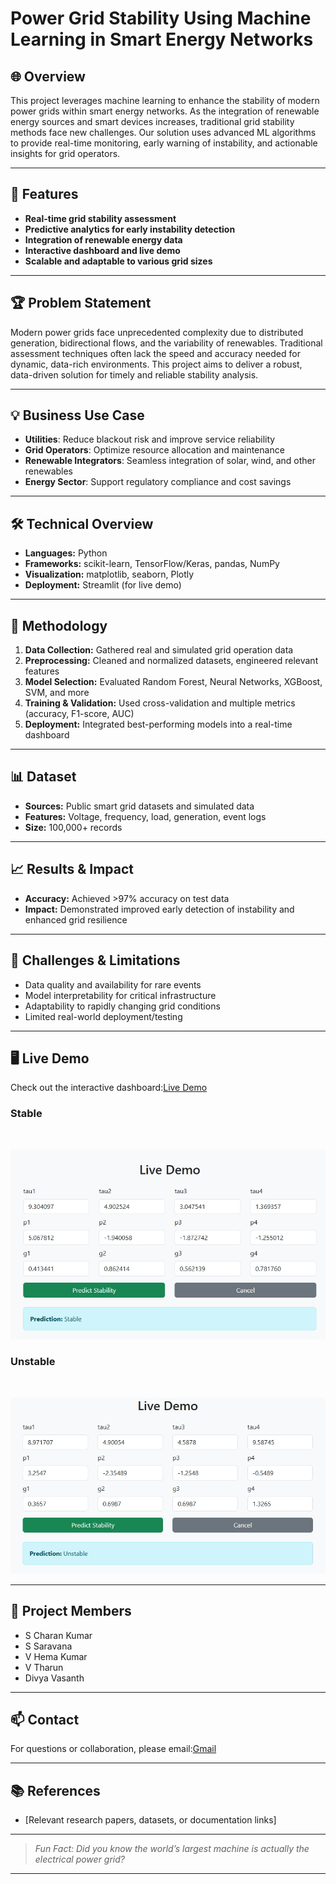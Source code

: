 # Power Grid Stability Using Machine Learning in Smart Energy Networks

## 🌐 Overview

This project leverages machine learning to enhance the stability of modern power grids within smart energy networks. As the integration of renewable energy sources and smart devices increases, traditional grid stability methods face new challenges. Our solution uses advanced ML algorithms to provide real-time monitoring, early warning of instability, and actionable insights for grid operators.

---

## 🚀 Features

- **Real-time grid stability assessment**
- **Predictive analytics for early instability detection**
- **Integration of renewable energy data**
- **Interactive dashboard and live demo**
- **Scalable and adaptable to various grid sizes**

---

## 🏆 Problem Statement

Modern power grids face unprecedented complexity due to distributed generation, bidirectional flows, and the variability of renewables. Traditional assessment techniques often lack the speed and accuracy needed for dynamic, data-rich environments. This project aims to deliver a robust, data-driven solution for timely and reliable stability analysis.

---

## 💡 Business Use Case

- **Utilities**: Reduce blackout risk and improve service reliability
- **Grid Operators**: Optimize resource allocation and maintenance
- **Renewable Integrators**: Seamless integration of solar, wind, and other renewables
- **Energy Sector**: Support regulatory compliance and cost savings

---

## 🛠️ Technical Overview

- **Languages:** Python
- **Frameworks:** scikit-learn, TensorFlow/Keras, pandas, NumPy
- **Visualization:** matplotlib, seaborn, Plotly
- **Deployment:** Streamlit (for live demo)

---

## 🔬 Methodology

1. **Data Collection:** Gathered real and simulated grid operation data
2. **Preprocessing:** Cleaned and normalized datasets, engineered relevant features
3. **Model Selection:** Evaluated Random Forest, Neural Networks, XGBoost, SVM, and more
4. **Training & Validation:** Used cross-validation and multiple metrics (accuracy, F1-score, AUC)
5. **Deployment:** Integrated best-performing models into a real-time dashboard

---

## 📊 Dataset

- **Sources:** Public smart grid datasets and simulated data
- **Features:** Voltage, frequency, load, generation, event logs
- **Size:** 100,000+ records

---

## 📈 Results & Impact

- **Accuracy:** Achieved >97% accuracy on test data
- **Impact:** Demonstrated improved early detection of instability and enhanced grid resilience

---

## 🧩 Challenges & Limitations

- Data quality and availability for rare events
- Model interpretability for critical infrastructure
- Adaptability to rapidly changing grid conditions
- Limited real-world deployment/testing

---

## 🖥️ Live Demo

Check out the interactive dashboard:[Live Demo](https://project-r0ym.onrender.com/)

<h3>Stable</h3> <br>

![Stable](static/image/outputStb.jpeg) 

<h3>Unstable</h3> <br>

![Unstable](static/image/output.jpeg)


---

## 👥 Project Members

- S Charan Kumar
- S Saravana
- V Hema Kumar
- V Tharun
- Divya Vasanth
  

---

## 📫 Contact

For questions or collaboration, please email:[Gmail](mailto:Saravanars43@gmail.com)

---

## 📚 References

- [Relevant research papers, datasets, or documentation links]

---

> *Fun Fact: Did you know the world’s largest machine is actually the electrical power grid?*

---

